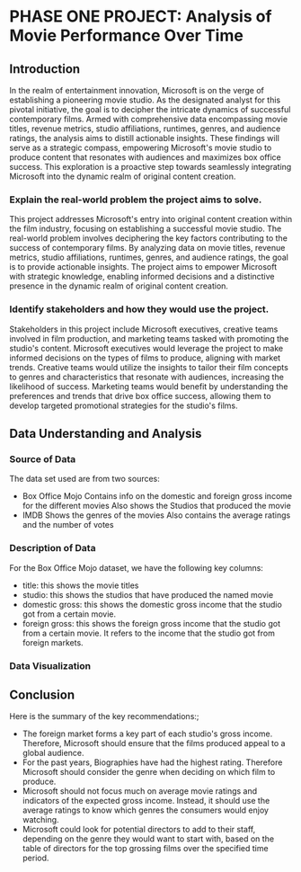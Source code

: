 # PHASE ONE PROJECT: Analysis of Movie Performance Over Time

## Introduction
In the realm of entertainment innovation, Microsoft is on the verge of establishing a pioneering movie studio. As the designated analyst for this pivotal initiative, the goal is to decipher the intricate dynamics of successful contemporary films. Armed with comprehensive data encompassing movie titles, revenue metrics, studio affiliations, runtimes, genres, and audience ratings, the analysis aims to distill actionable insights. These findings will serve as a strategic compass, empowering Microsoft's movie studio to produce content that resonates with audiences and maximizes box office success. This exploration is a proactive step towards seamlessly integrating Microsoft into the dynamic realm of original content creation. 
### Explain the real-world problem the project aims to solve.
This project addresses Microsoft's entry into original content creation within the film industry, focusing on establishing a successful movie studio. The real-world problem involves deciphering the key factors contributing to the success of contemporary films. By analyzing data on movie titles, revenue metrics, studio affiliations, runtimes, genres, and audience ratings, the goal is to provide actionable insights. The project aims to empower Microsoft with strategic knowledge, enabling informed decisions and a distinctive presence in the dynamic realm of original content creation. 
### Identify stakeholders and how they would use the project. 
Stakeholders in this project include Microsoft executives, creative teams involved in film production, and marketing teams tasked with promoting the studio's content. Microsoft executives would leverage the project to make informed decisions on the types of films to produce, aligning with market trends. Creative teams would utilize the insights to tailor their film concepts to genres and characteristics that resonate with audiences, increasing the likelihood of success. Marketing teams would benefit by understanding the preferences and trends that drive box office success, allowing them to develop targeted promotional strategies for the studio's films. 
## Data Understanding and Analysis
### Source of Data
 The data set used are from two sources:
- Box Office Mojo 
Contains info on the domestic and foreign gross income for the different movies
Also shows the Studios that produced the movie
- IMDB
Shows the genres of the movies
Also contains the average ratings and the number of votes
### Description of Data
For the Box Office Mojo dataset, we have the following key columns:
- title: this shows the movie titles
- studio: this shows the studios that have produced the named movie
- domestic gross: this shows the domestic gross income that the studio got from a certain movie. 
- foreign gross: this shows the foreign gross income that the studio got from a certain movie. It refers to the income that the studio got from foreign markets. 
### Data Visualization

## Conclusion
Here is the summary of the key recommendations:;
- The foreign market forms a key part of each studio's gross income. Therefore, Microsoft should ensure that the films produced appeal to a global audience. 
- For the past years, Biographies have had the highest rating. Therefore Microsoft should consider the genre when deciding on which film to produce.  
- Microsoft should not focus much on average movie ratings and indicators of the expected gross income. Instead, it should use the average ratings to know which genres the consumers would enjoy watching. 
- Microsoft could look for potential directors to add to their staff, depending on the genre they would want to start with, based on the table of directors for the top grossing films over the specified time period. 